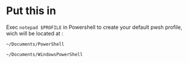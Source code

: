 # Put this in

Exec `notepad $PROFILE` in Powershell to create your default pwsh profile, wich will be located at :

`~/Documents/PowerShell`

`~/Documents/WindowsPowerShell`
